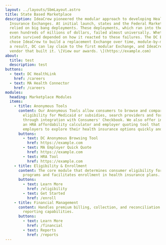 ```yaml
---
layout: ../layouts/SbmLayout.astro
title: State Based Marketplace
description: IdeaCrew pioneered the modular approach to developing Health
  Insurance Exchanges. At initial launch, states and the Federal Marketplace
  relied on big bang deployments. These deployments, which ran into the tens and
  even hundreds of millions of dollars, failed almost universally. Whether a
  state survived depended on how it reacted to these failures. The DC Exchange
  chose IdeaCrew to build a replacement Exchange over time, module-by-module. As
  a result, DC can lay claim to the first modular Exchange, and IdeaCrew is the
  vendor that built it. \[View our awards. \](https://example.com)
about:
  title: test
  description: test
buttons:
  - text: DC HealthLink
    href: /careers
  - text: MA Health Connector
    href: /careers
modules:
  heading: Marketplace Modules
  items:
    - title: Anonymous Tools
      content: Our Anonymous Tools allow consumers to browse and compare plans, check
        eligibility for Medicaid or subsidies, search providers and formulary
        through integration with Consumers' Checkbook. We also offer individuals
        an HRA affordability calculator and employer quoting tool that allows
        employers to explore their health insurance options quickly and simply.
      buttons:
        - text: DC Anonymous Browsing Tool
          href: https://example.com
        - text: MA Employer Quick Quote
          href: https://example.com
        - text: HRA Tool
          href: https://example.com
    - title: Eligibility & Enrollment
      content: The core module that determines consumer eligibility for various
        programs and facilitates enrollment in health insurance plans.
      buttons:
        - text: Learn More
          href: /eligibility
        - text: Get Started
          href: /enroll
    - title: Financial Management
      content: Handles premium billing, collection, and reconciliation with robust
        reporting capabilities.
      buttons:
        - text: Learn More
          href: /financial
        - text: Reports
          href: /reports
---
```

